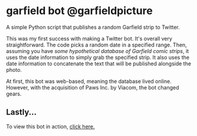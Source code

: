 # garfield bot @garfieldpicture
A simple Python script that publishes a random Garfield strip to Twitter.

This was my first success with making a Twitter bot. It's overall very straightforward. The code picks a random date in a specified range. Then, assuming you have *some hypothetical database of Garfield comic strips*, it uses the date information to simply grab the specified strip. It also uses the date information to concatenate the text that will be published alongside the photo. 

At first, this bot was web-based, meaning the database lived online. However, with the acquisition of Paws Inc. by Viacom, the bot changed gears.

## Lastly...
To view this bot in action, [click here.](twitter.com/garfieldpicture)
